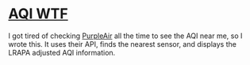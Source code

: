 # [AQI WTF](https://aqiwtf.com)

I got tired of checking [PurpleAir](http://purpleair.com/map) all the time to
see the AQI near me, so I wrote this. It uses their API, finds the nearest
sensor, and displays the LRAPA adjusted AQI information.
